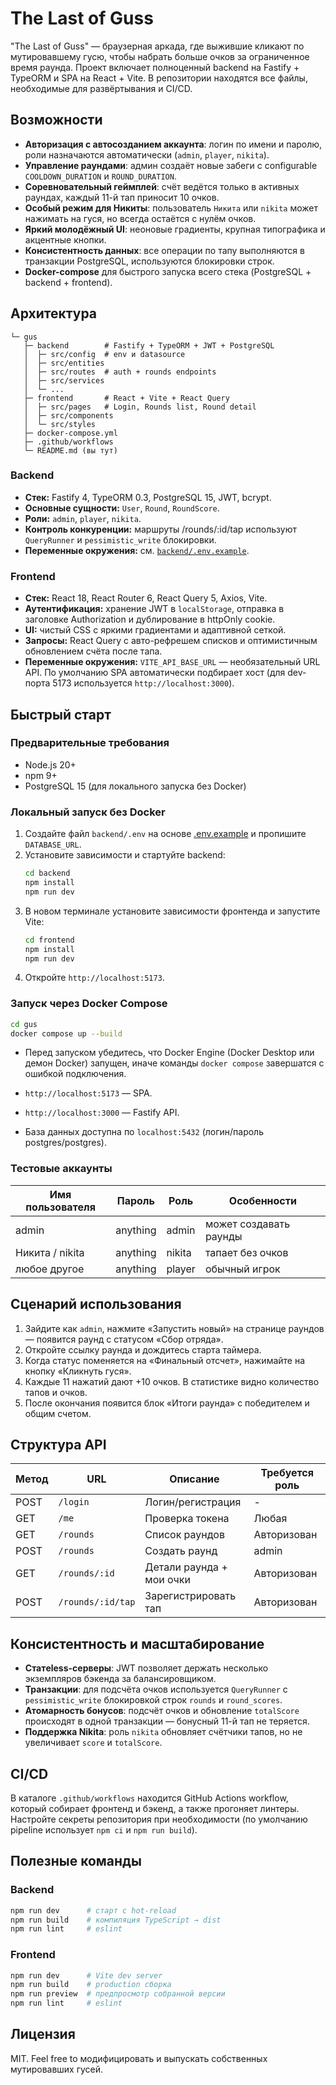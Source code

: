 # The Last of Guss

"The Last of Guss" — браузерная аркада, где выжившие кликают по мутировавшему гусю, чтобы набрать больше очков за ограниченное время раунда. Проект включает полноценный backend на Fastify + TypeORM и SPA на React + Vite. В репозитории находятся все файлы, необходимые для развёртывания и CI/CD.

## Возможности

- **Авторизация с автосозданием аккаунта**: логин по имени и паролю, роли назначаются автоматически (`admin`, `player`, `nikita`).
- **Управление раундами**: админ создаёт новые забеги с configurable `COOLDOWN_DURATION` и `ROUND_DURATION`.
- **Соревновательный геймплей**: счёт ведётся только в активных раундах, каждый 11-й тап приносит 10 очков.
- **Особый режим для Никиты**: пользователь `Никита` или `nikita` может нажимать на гуся, но всегда остаётся с нулём очков.
- **Яркий молодёжный UI**: неоновые градиенты, крупная типографика и акцентные кнопки.
- **Консистентность данных**: все операции по тапу выполняются в транзакции PostgreSQL, используются блокировки строк.
- **Docker-compose** для быстрого запуска всего стека (PostgreSQL + backend + frontend).

## Архитектура

```
└─ gus
   ├─ backend        # Fastify + TypeORM + JWT + PostgreSQL
   │  ├─ src/config  # env и datasource
   │  ├─ src/entities
   │  ├─ src/routes  # auth + rounds endpoints
   │  ├─ src/services
   │  └─ ...
   ├─ frontend       # React + Vite + React Query
   │  ├─ src/pages   # Login, Rounds list, Round detail
   │  ├─ src/components
   │  └─ src/styles
   ├─ docker-compose.yml
   ├─ .github/workflows
   └─ README.md (вы тут)
```

### Backend

- **Стек:** Fastify 4, TypeORM 0.3, PostgreSQL 15, JWT, bcrypt.
- **Основные сущности:** `User`, `Round`, `RoundScore`.
- **Роли:** `admin`, `player`, `nikita`.
- **Контроль конкуренции:** маршруты /rounds/:id/tap используют `QueryRunner` и `pessimistic_write` блокировки.
- **Переменные окружения:** см. [`backend/.env.example`](backend/.env.example).

### Frontend

- **Стек:** React 18, React Router 6, React Query 5, Axios, Vite.
- **Аутентификация:** хранение JWT в `localStorage`, отправка в заголовке Authorization и дублирование в httpOnly cookie.
- **UI:** чистый CSS с яркими градиентами и адаптивной сеткой.
- **Запросы:** React Query с авто-рефрешем списков и оптимистичным обновлением счёта после тапа.
- **Переменные окружения:** `VITE_API_BASE_URL` — необязательный URL API. По умолчанию SPA автоматически подбирает хост (для dev-порта 5173 используется `http://localhost:3000`).

## Быстрый старт

### Предварительные требования

- Node.js 20+
- npm 9+
- PostgreSQL 15 (для локального запуска без Docker)

### Локальный запуск без Docker

1. Создайте файл `backend/.env` на основе [.env.example](backend/.env.example) и пропишите `DATABASE_URL`.
2. Установите зависимости и стартуйте backend:
   ```bash
   cd backend
   npm install
   npm run dev
   ```
3. В новом терминале установите зависимости фронтенда и запустите Vite:
   ```bash
   cd frontend
   npm install
   npm run dev
   ```
4. Откройте `http://localhost:5173`.

### Запуск через Docker Compose

```bash
cd gus
docker compose up --build
```

- Перед запуском убедитесь, что Docker Engine (Docker Desktop или демон Docker) запущен, иначе команды `docker compose` завершатся с ошибкой подключения.

- `http://localhost:5173` — SPA.
- `http://localhost:3000` — Fastify API.
- База данных доступна по `localhost:5432` (логин/пароль postgres/postgres).

### Тестовые аккаунты

| Имя пользователя | Пароль      | Роль    | Особенности                              |
| ---------------- | ----------- | ------- | ---------------------------------------- |
| admin            | anything    | admin   | может создавать раунды                   |
| Никита / nikita  | anything    | nikita  | тапает без очков                         |
| любое другое     | anything    | player  | обычный игрок                            |

## Сценарий использования

1. Зайдите как `admin`, нажмите «Запустить новый» на странице раундов — появится раунд с статусом «Сбор отряда».
2. Откройте ссылку раунда и дождитесь старта таймера.
3. Когда статус поменяется на «Финальный отсчет», нажимайте на кнопку «Кликнуть гуся».
4. Каждые 11 нажатий дают +10 очков. В статистике видно количество тапов и очков.
5. После окончания появится блок «Итоги раунда» с победителем и общим счетом.

## Структура API

| Метод | URL                  | Описание                             | Требуется роль |
| ----- | -------------------- | ------------------------------------ | -------------- |
| POST  | `/login`             | Логин/регистрация                    | -              |
| GET   | `/me`                | Проверка токена                      | Любая          |
| GET   | `/rounds`            | Список раундов                       | Авторизован    |
| POST  | `/rounds`            | Создать раунд                        | admin          |
| GET   | `/rounds/:id`        | Детали раунда + мои очки             | Авторизован    |
| POST  | `/rounds/:id/tap`    | Зарегистрировать тап                 | Авторизован    |

## Консистентность и масштабирование

- **Статeless-серверы**: JWT позволяет держать несколько экземпляров бэкенда за балансировщиком.
- **Транзакции**: для подсчёта очков используется `QueryRunner` с `pessimistic_write` блокировкой строк `rounds` и `round_scores`.
- **Атомарность бонусов**: подсчёт очков и обновление `totalScore` происходят в одной транзакции — бонусный 11-й тап не теряется.
- **Поддержка Nikita**: роль `nikita` обновляет счётчики тапов, но не увеличивает `score` и `totalScore`.

## CI/CD

В каталоге `.github/workflows` находится GitHub Actions workflow, который собирает фронтенд и бэкенд, а также прогоняет линтеры. Настройте секреты репозитория при необходимости (по умолчанию pipeline использует `npm ci` и `npm run build`).

## Полезные команды

### Backend

```bash
npm run dev      # старт с hot-reload
npm run build    # компиляция TypeScript → dist
npm run lint     # eslint
```

### Frontend

```bash
npm run dev      # Vite dev server
npm run build    # production сборка
npm run preview  # предпросмотр собранной версии
npm run lint     # eslint
```

## Лицензия

MIT. Feel free to модифицировать и выпускать собственных мутировавших гусей.
